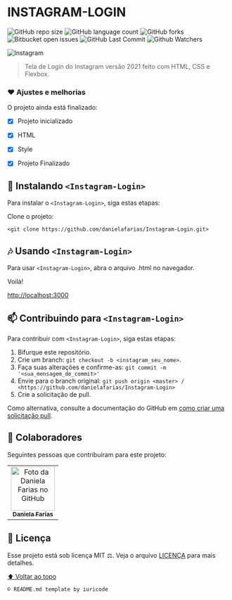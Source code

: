 # INSTAGRAM-LOGIN
![GitHub repo size](https://img.shields.io/github/repo-size/danielafarias/Instagram-Login?style=for-the-badge)
![GitHub language count](https://img.shields.io/github/languages/count/danielafarias/Instagram-Login?style=for-the-badge)
![GitHub forks](https://img.shields.io/chocolatey/dt/Instagram-Login?style=for-the-badge)
![Bitbucket open issues](https://img.shields.io/bitbucket/issues/danielafarias/Instagram-Login?style=for-the-badge)
![GitHub Last Commit](https://img.shields.io/github/last-commit/danielafarias/Instagram-Login?style=for-the-badge)
![Github Watchers](https://img.shields.io/github/watchers/danielafarias/Instagram-Login?style=for-the-badge)

![Instagram](https://user-images.githubusercontent.com/79869120/133559381-5637379a-ffc9-4ee8-a265-af8d62a6903a.png)





> Tela de Login do Instagram versão 2021 feito com HTML, CSS e Flexbox.

### ❤️ Ajustes e melhorias

O projeto ainda está finalizado:

- [x] Projeto inicializado
- [x] HTML
- [x] Style
- [x] Projeto Finalizado


## 🚀 Instalando `<Instagram-Login>`

Para instalar o `<Instagram-Login>`, siga estas etapas:

Clone o projeto:
```
<git clone https://github.com/danielafarias/Instagram-Login.git>
```

## 🎶 Usando `<Instagram-Login>`

Para usar `<Instagram-Login>`, abra o arquivo .html no navegador.

Voilà!

[http://localhost:3000](http://localhost:3000)


## 📫 Contribuindo para `<Instagram-Login>`

Para contribuir com `<Instagram-Login>`, siga estas etapas:

1. Bifurque este repositório.
2. Crie um branch: `git checkout -b <instagram_seu_nome>`.
3. Faça suas alterações e confirme-as: `git commit -m '<sua_mensagem_de_commit>'`
4. Envie para o branch original: `git push origin <master> / <https://github.com/danielafarias/Instagram-Login>`
5. Crie a solicitação de pull.

Como alternativa, consulte a documentação do GitHub em [como criar uma solicitação pull](https://help.github.com/en/github/collaborating-with-issues-and-pull-requests/creating-a-pull-request).

## 🤝 Colaboradores

Seguintes pessoas que contribuíram para este projeto:

<table>
  <tr>
    <td align="center">
      <a href="#">
        <img src="https://avatars.githubusercontent.com/u/79869120?v=4" width="100px;" alt="Foto da Daniela Farias no GitHub"/><br>
        <sub>
          <b>Daniela Farias</b>
        </sub>
      </a>
    </td>
  </tr>
</table>

## 📝 Licença

Esse projeto está sob licença MIT ⚖️. Veja o arquivo [LICENÇA](LICENSE.md) para mais detalhes.

[⬆ Voltar ao topo](#instagram-login)<br>

```
© README.md template by iuricode
```
